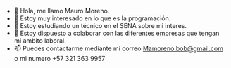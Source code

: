 - 👋 Hola, me llamo Mauro Moreno.
- 👀 Estoy muy interesado en lo que es la programación.
- 🌱 Estoy estudiando un técnico en el SENA sobre mi interes.
- 💞️ Estoy dispuesto a colaborar con las diferentes empresas que tengan mi ambito laboral.
- 📫 Puedes contactarme mediante mi correo Mamoreno.bob@gmail.com o mi numero +57 321 363 9957
